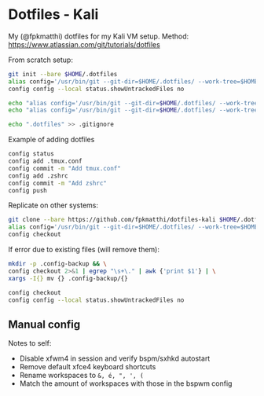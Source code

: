 # Dotfiles - Kali

My (@fpkmatthi) dotfiles for my Kali VM setup.
Method: https://www.atlassian.com/git/tutorials/dotfiles

From scratch setup:

```bash
git init --bare $HOME/.dotfiles
alias config='/usr/bin/git --git-dir=$HOME/.dotfiles/ --work-tree=$HOME'
config config --local status.showUntrackedFiles no

echo "alias config='/usr/bin/git --git-dir=$HOME/.dotfiles/ --work-tree=$HOME'" >> $HOME/.bashrc
echo "alias config='/usr/bin/git --git-dir=$HOME/.dotfiles/ --work-tree=$HOME'" >> $HOME/.zshrc

echo ".dotfiles" >> .gitignore
```

Example of adding dotfiles

```bash
config status
config add .tmux.conf
config commit -m "Add tmux.conf"
config add .zshrc
config commit -m "Add zshrc"
config push
```

Replicate on other systems:

```bash
git clone --bare https://github.com/fpkmatthi/dotfiles-kali $HOME/.dotfiles
alias config='/usr/bin/git --git-dir=$HOME/.dotfiles/ --work-tree=$HOME'
config checkout
```
If error due to existing files (will remove them):

```bash
mkdir -p .config-backup && \
config checkout 2>&1 | egrep "\s+\." | awk {'print $1'} | \
xargs -I{} mv {} .config-backup/{}

config checkout
config config --local status.showUntrackedFiles no
```

## Manual config

Notes to self:

- Disable xfwm4 in session and verify bspm/sxhkd autostart
- Remove default xfce4 keyboard shortcuts
- Rename workspaces to `&, é, ", ', (`
- Match the amount of workspaces with those in the bspwm config
